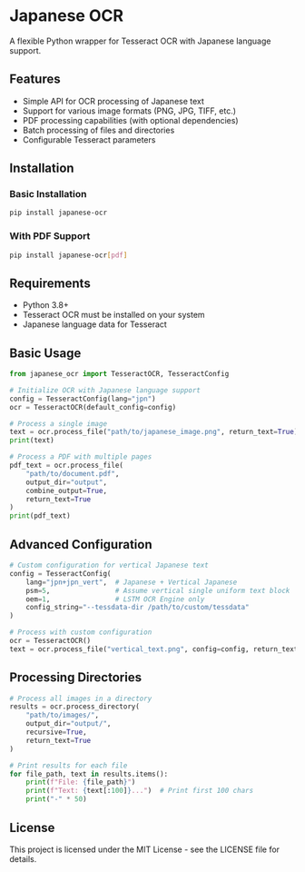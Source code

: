 # Japanese OCR

A flexible Python wrapper for Tesseract OCR with Japanese language support.

## Features

- Simple API for OCR processing of Japanese text
- Support for various image formats (PNG, JPG, TIFF, etc.)
- PDF processing capabilities (with optional dependencies)
- Batch processing of files and directories
- Configurable Tesseract parameters

## Installation

### Basic Installation

```bash
pip install japanese-ocr
```

### With PDF Support

```bash
pip install japanese-ocr[pdf]
```

## Requirements

- Python 3.8+
- Tesseract OCR must be installed on your system
- Japanese language data for Tesseract

## Basic Usage

```python
from japanese_ocr import TesseractOCR, TesseractConfig

# Initialize OCR with Japanese language support
config = TesseractConfig(lang="jpn")
ocr = TesseractOCR(default_config=config)

# Process a single image
text = ocr.process_file("path/to/japanese_image.png", return_text=True)
print(text)

# Process a PDF with multiple pages
pdf_text = ocr.process_file(
    "path/to/document.pdf",
    output_dir="output",
    combine_output=True,
    return_text=True
)
print(pdf_text)
```

## Advanced Configuration

```python
# Custom configuration for vertical Japanese text
config = TesseractConfig(
    lang="jpn+jpn_vert",  # Japanese + Vertical Japanese
    psm=5,                # Assume vertical single uniform text block
    oem=1,                # LSTM OCR Engine only
    config_string="--tessdata-dir /path/to/custom/tessdata"
)

# Process with custom configuration
ocr = TesseractOCR()
text = ocr.process_file("vertical_text.png", config=config, return_text=True)
```

## Processing Directories

```python
# Process all images in a directory
results = ocr.process_directory(
    "path/to/images/",
    output_dir="output/",
    recursive=True,
    return_text=True
)

# Print results for each file
for file_path, text in results.items():
    print(f"File: {file_path}")
    print(f"Text: {text[:100]}...")  # Print first 100 chars
    print("-" * 50)
```

## License

This project is licensed under the MIT License - see the LICENSE file for details.